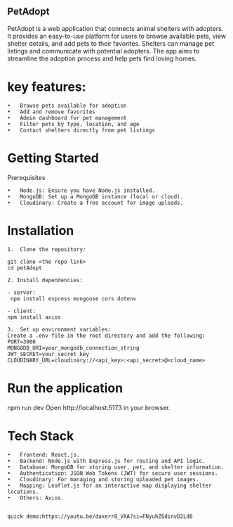 ## PetAdopt 

PetAdopt is a web application that connects animal shelters with adopters. It provides an easy-to-use platform for users to browse available pets, view shelter details, and add pets to their favorites. Shelters can manage pet listings and communicate with potential adopters. The app aims to streamline the adoption process and help pets find loving homes.

# key features:
	•	Browse pets available for adoption
	•	Add and remove favorites
	•	Admin dashboard for pet management
	•	Filter pets by type, location, and age
	•	Contact shelters directly from pet listings

# Getting Started

Prerequisites

	•	Node.js: Ensure you have Node.js installed.
	•	MongoDB: Set up a MongoDB instance (local or cloud).
	•	Cloudinary: Create a free account for image uploads.

# Installation

	1.	Clone the repository:

	git clone <the repo link>
    cd petAdopt

    2. Install dependencies:

    - server:
     npm install express mongoose cors dotenv

    - client:
    npm install axios 

	3.	Set up environment variables:
    Create a .env file in the root directory and add the following:
	PORT=3000
    MONGODB_URI=your_mongodb_connection_string
    JWT_SECRET=your_secret_key
    CLOUDINARY_URL=cloudinary://<api_key>:<api_secret>@<cloud_name>

# Run the application
   npm run dev
   Open http://localhost:5173 in your browser.

# Tech Stack
	•	Frontend: React.js.
	•	Backend: Node.js with Express.js for routing and API logic.
	•	Database: MongoDB for storing user, pet, and shelter information.
	•	Authentication: JSON Web Tokens (JWT) for secure user sessions.
	•	Cloudinary: For managing and storing uploaded pet images.
	•	Mapping: Leaflet.js for an interactive map displaying shelter locations.
	•	Others: Axios.   

	
	quick demo:https://youtu.be/daxerr8_VXA?si=FNyuhZ6dinvD2Ld6

